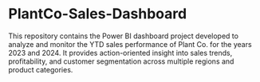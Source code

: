 # PlantCo-Sales-Dashboard
This repository contains the Power BI dashboard project developed to analyze and monitor the YTD sales performance of Plant Co. for the years 2023 and 2024. It provides action-oriented insight into sales trends, profitability, and customer segmentation across multiple regions and product categories.
